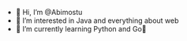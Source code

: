 - 👋 Hi, I’m @Abimostu
- 👀 I’m interested in Java and everything about web
- 🌱 I’m currently learning Python and Go🦾

<!---
Abimostu/Abimostu is a ✨ special ✨ repository because its `README.md` (this file) appears on your GitHub profile.
You can click the Preview link to take a look at your changes.
--->
